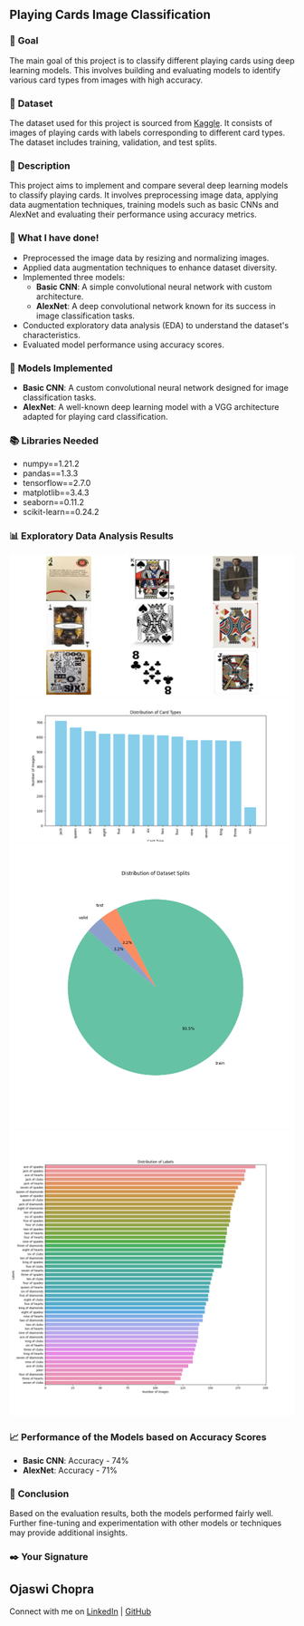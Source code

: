 ## **Playing Cards Image Classification**

### 🎯 **Goal**

The main goal of this project is to classify different playing cards using deep learning models. This involves building and evaluating models to identify various card types from images with high accuracy.

### 🧵 **Dataset**

The dataset used for this project is sourced from [Kaggle](https://www.kaggle.com/datasets/gpiosenka/cards-image-datasetclassification). It consists of images of playing cards with labels corresponding to different card types. The dataset includes training, validation, and test splits.

### 🧾 **Description**

This project aims to implement and compare several deep learning models to classify playing cards. It involves preprocessing image data, applying data augmentation techniques, training models such as basic CNNs and AlexNet and evaluating their performance using accuracy metrics.

### 🧮 **What I have done!**

- Preprocessed the image data by resizing and normalizing images.
- Applied data augmentation techniques to enhance dataset diversity.
- Implemented three models:
  - **Basic CNN**: A simple convolutional neural network with custom architecture.
  - **AlexNet**: A deep convolutional network known for its success in image classification tasks.
- Conducted exploratory data analysis (EDA) to understand the dataset's characteristics.
- Evaluated model performance using accuracy scores.

### 🚀 **Models Implemented**

- **Basic CNN**: A custom convolutional neural network designed for image classification tasks.
- **AlexNet**: A well-known deep learning model with a VGG architecture adapted for playing card classification.

### 📚 **Libraries Needed**

- numpy==1.21.2
- pandas==1.3.3
- tensorflow==2.7.0
- matplotlib==3.4.3
- seaborn==0.11.2
- scikit-learn==0.24.2

### 📊 **Exploratory Data Analysis Results**

![Dataset Visualization](<../Images/Dataset Visualization.png>)
![Distribution of Card Types](<../Images/Distribution of Card Types.png>)
![Distribution of Dataset Splits](<../Images/Distribution of Dataset Splits.png>)
![Distribution of Labels](<../Images/Distribution of Labels.png>)

### 📈 **Performance of the Models based on Accuracy Scores**

- **Basic CNN**: Accuracy - 74%  
- **AlexNet**: Accuracy - 71%  

### 📢 **Conclusion**

Based on the evaluation results, both the models performed fairly well. Further fine-tuning and experimentation with other models or techniques may provide additional insights.

### ✒️ **Your Signature**

Ojaswi Chopra
---

Connect with me on [LinkedIn](https://www.linkedin.com/ojaswichopra) | [GitHub](https://github.com/ojaswichopra)
